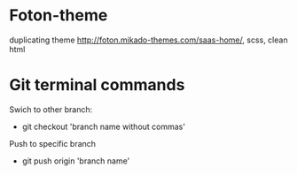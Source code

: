 # Foton-theme
duplicating theme http://foton.mikado-themes.com/saas-home/, scss, clean html

# Git terminal commands

Swich to other branch:
- git checkout 'branch name without commas'

Push to specific branch
- git push origin 'branch name'